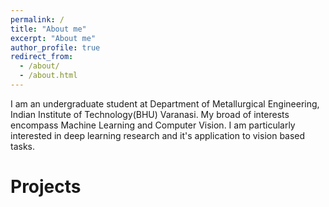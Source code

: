 ```yaml
---
permalink: /
title: "About me"
excerpt: "About me"
author_profile: true
redirect_from: 
  - /about/
  - /about.html
---
```


I am an undergraduate student at Department of Metallurgical Engineering, Indian Institute of Technology(BHU) Varanasi. 
My broad of interests encompass Machine Learning and Computer Vision. I am particularly interested in deep learning research and it's application to vision based tasks. 

Projects
======


